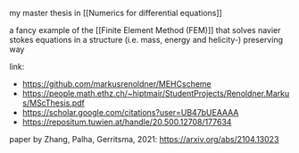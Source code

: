 
my master thesis in [[Numerics for differential equations]]

a fancy example of the [[Finite Element Method (FEM)]]
that solves navier stokes equations in a structure (i.e. mass, energy and helicity-) preserving way

link:
- https://github.com/markusrenoldner/MEHCscheme
- https://people.math.ethz.ch/~hiptmair/StudentProjects/Renoldner.Markus/MScThesis.pdf
- https://scholar.google.com/citations?user=UB47bUEAAAA
- https://repositum.tuwien.at/handle/20.500.12708/177634


paper by Zhang, Palha, Gerritsma, 2021:
https://arxiv.org/abs/2104.13023

